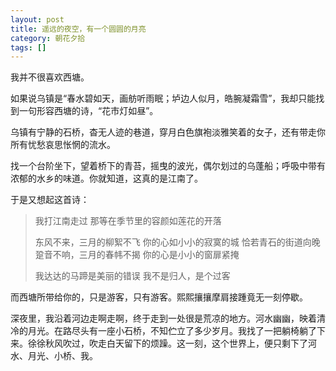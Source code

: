```yaml
---
layout: post
title: 遥远的夜空，有一个圆圆的月亮
category: 朝花夕拾
tags: []
---
```

我并不很喜欢西塘。

如果说乌镇是“春水碧如天，画舫听雨眠；垆边人似月，皓腕凝霜雪”，我却只能找到一句形容西塘的诗，“花市灯如昼”。

乌镇有宁静的石桥，杳无人迹的巷道，穿月白色旗袍淡雅笑着的女子，还有带走你所有忧愁哀思怅惘的流水。

找一个台阶坐下，望着桥下的青苔，摇曳的波光，偶尔划过的乌蓬船；呼吸中带有浓郁的水乡的味道。你就知道，这真的是江南了。

于是又想起这首诗：

<blockquote>我打江南走过 
那等在季节里的容颜如莲花的开落 

东风不来，三月的柳絮不飞 
你的心如小小的寂寞的城 
恰若青石的街道向晚 
跫音不响，三月的春帏不揭 
你的心是小小的窗扉紧掩 

我达达的马蹄是美丽的错误 
我不是归人，是个过客 </blockquote>

而西塘所带给你的，只是游客，只有游客。熙熙攘攘摩肩接踵竟无一刻停歇。

深夜里，我沿着河边走啊走啊，终于走到一处很是荒凉的地方。河水幽幽，映着清冷的月光。在路尽头有一座小石桥，不知伫立了多少岁月。我找了一把躺椅躺了下来。徐徐秋风吹过，吹走白天留下的烦躁。这一刻，这个世界上，便只剩下了河水、月光、小桥、我。